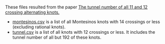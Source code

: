 These files resulted from the paper [The tunnel number of all 11 and 12 crossing alternating knots.](https://arxiv.org/abs/1908.01693)

* [montesinos.csv](./montesinos.csv) is a list of all Montesinos knots with 14 crossings or less (excluding rational knots).
* [tunnel.csv](./tunnel.csv) is a list of all knots with 12 crossings or less. It includes the tunnel number of all but 192 of these knots.
